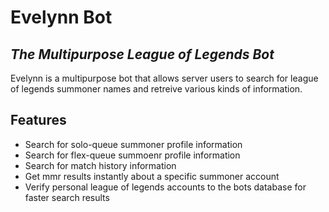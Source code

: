 # Evelynn Bot
## _The Multipurpose League of Legends Bot_

Evelynn is a multipurpose bot that allows server users to search for league of legends summoner names 
and retreive various kinds of information.

## Features

- Search for solo-queue summoner profile information
- Search for flex-queue summoenr profile information
- Search for match history information
- Get mmr results instantly about a specific summoner account
- Verify personal league of legends accounts to the bots database for faster search results
